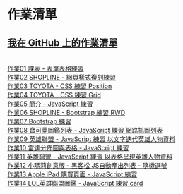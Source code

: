 作業清單
==================================================
[我在 GitHub 上的作業清單](https://davidpeng1.github.io/FrontEnd/index.html)
--------------------------------------------------
<br>[作業01 課表 - 表單表格練習](https://davidpeng1.github.io/FrontEnd/HomeWork/HW01/HW01.html)
<br>[作業02 SHOPLINE - 網頁樣式復刻練習](https://davidpeng1.github.io/FrontEnd/HomeWork/HW02/HW02.html)
<br>[作業03 TOYOTA - CSS 練習 Position](https://davidpeng1.github.io/FrontEnd/HomeWork/HW03/HW03.html)
<br>[作業04 TOYOTA - CSS 練習 Grid](https://davidpeng1.github.io/FrontEnd/HomeWork/HW04/HW04.html)
<br>[作業05 簡介 - JavaScript 練習](https://davidpeng1.github.io/FrontEnd/HomeWork/HW05/HW05.html)
<br>[作業06 SHOPLINE - Bootstrap 練習 RWD](https://davidpeng1.github.io/FrontEnd/HomeWork/HW06/HW06.html)
<br>[作業07 Bootstrap 練習](https://davidpeng1.github.io/FrontEnd/HomeWork/HW07/HW07_BS.html)
<br>[作業08 寶可夢圖鑑列表 - JavaScript 練習 網路抓圖列表](https://davidpeng1.github.io/FrontEnd/HomeWork/HW08/Pokemon_List.html)
<br>[作業09 英雄聯盟 - JavaScript 練習 以文字迭代英雄人物資料](https://davidpeng1.github.io/FrontEnd/HomeWork/HW09/LOL_CardStatic_text.html)
<br>[作業10 雷達分佈圖與表格  - JavaScript 練習](https://davidpeng1.github.io/FrontEnd/HomeWork/HW10/HW-MarketingShare.html)
<br>[作業11 英雄聯盟 - JavaScript 練習 以表格呈現英雄人物資料](https://davidpeng1.github.io/FrontEnd/HomeWork/HW11/LOL_CardStatic_table.html)
<br>[作業12 小瑪莉創意版 - 黑客松 JS自動產出列表 - 隨機選號](https://davidpeng1.github.io/FrontEnd/HomeWork/HW12/random_selection.html)
<br>[作業13 Apple iPad 購買頁面  - JavaScript 練習](https://davidpeng1.github.io/FrontEnd/HomeWork/HW13/index.html)
<br>[作業14 LOL英雄聯盟圖鑑 - JavaScript 練習 card](https://davidpeng1.github.io/FrontEnd/HomeWork/HW14/index.html)





